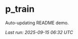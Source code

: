 # p_train

Auto-updating README demo.

<!--START_SECTION:status-->
_Last run: 2025-09-15 06:32 UTC_
<!--END_SECTION:status-->
















































































































































































































































































































































































































































































































































































































